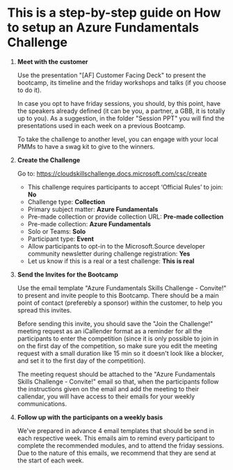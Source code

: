 # This is a step-by-step guide on How to setup an Azure Fundamentals Challenge

1. **Meet with the customer**  

    Use the presentation "[AF] Customer Facing Deck" to present the bootcamp, its timeline and the friday workshops and talks (if you choose to do it).
    
    In case you opt to have friday sessions, you should, by this point, have the speakers already defined (it can be you, a partner, a GBB, it is totally up to you). As a suggestion, in the folder "Session PPT" you will find the presentations used in each week on a previous Bootcamp.
    
    To take the challenge to another level, you can engage with your local PMMs to have a swag kit to  give to the winners.
    

2. **Create the Challenge**  

    Go to: https://cloudskillschallenge.docs.microsoft.com/csc/create

    - This challenge requires participants to accept ‘Official Rules’ to join: **No**  
    - Challenge type: **Collection**  
    - Primary subject matter: **Azure Fundamentals**  
    - Pre-made collection or provide collection URL: **Pre-made collection**  
    - Pre-made collection: **Azure Fundamentals**  
    - Solo or Teams: **Solo**  
    - Participant type: **Event**  
    - Allow participants to opt-in to the Microsoft.Source developer community newsletter during challenge registration: **Yes**  
    - Let us know if this is a real or a test challenge: **This is real**  
  
3. **Send the Invites for the Bootcamp**  

    Use the email template "Azure Fundamentals Skills Challenge - Convite!" to present and invite people to this Bootcamp. There should be a main point of contact (preferebly a sponsor) within the customer, to help you spread this invites.  
    
    Before sending this invite, you should save the "Join the Challenge!" meeting request as an iCallender format as a reminder for all the participants to enter the competition (since it is only possible to join in on the first day of the competition, so make sure you edit the meeting request with a small duration like 15 min so it doesn't look like a blocker, and set it to the first day of the competition).  
    
    The meeting request should be attached to the "Azure Fundamentals Skills Challenge - Convite!" email so that, when the participants follow the instructions given on the email and add the meeting to their callendar, you will have access to their emails for your weekly communications. 

4. **Follow up with the participants on a weekly basis**

    We've prepared in advance 4 email templates that should be send in each respective week. This emails aim to remind every participant to complete the recommended modules, and to attend the friday sessions. Due to the nature of this emails, we recommend that they are send at the start of each week.
